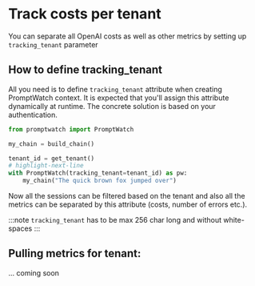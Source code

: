# Track costs per tenant

You can separate all OpenAI costs as well as other metrics by setting up `tracking_tenant` parameter

## How to define tracking_tenant

All you need is to define `tracking_tenant` attribute when creating PromptWatch context. It is expected that you'll assign this attribute dynamically at runtime. The concrete solution is based on your authentication.

```python
from promptwatch import PromptWatch

my_chain = build_chain()

tenant_id = get_tenant()
# highlight-next-line
with PromptWatch(tracking_tenant=tenant_id) as pw:
    my_chain("The quick brown fox jumped over")
```

Now all the sessions can be filtered based on the tenant and also all the metrics can be separated by this attribute (costs, number of errors etc.).

:::note
`tracking_tenant` has to be max 256 char long and without white-spaces
:::

## Pulling metrics for tenant:
... coming soon